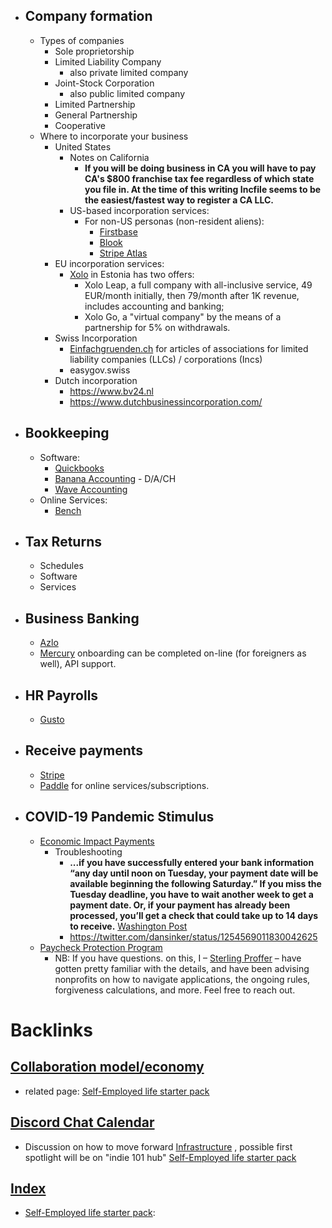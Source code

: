 - ## Company formation
    - Types of companies
        - Sole proprietorship
        - Limited Liability Company
            - also private limited company
        - Joint-Stock Corporation
            - also public limited company
        - Limited Partnership
        - General Partnership
        - Cooperative
    - Where to incorporate your business
        - United States
            - Notes on California
                - __If you will be doing business in CA you will have to pay CA's $800 franchise tax fee regardless of which state you file in. At the time of this writing Incfile seems to be the easiest/fastest way to register a CA LLC.__
            - US-based incorporation services:
                - For non-US personas (non-resident aliens):
                    - [Firstbase](Firstbase.io)
                    - [Blook](https://www.blook.io/)
                    - [Stripe Atlas](https://stripe.com/atlas)
        - EU incorporation services:
            - [Xolo](https://www.xolo.io/) in Estonia has two offers:
                - Xolo Leap, a full company with all-inclusive service, 49 EUR/month initially, then 79/month after 1K revenue, includes accounting and banking;
                - Xolo Go, a "virtual company" by the means of a partnership for 5% on withdrawals.
        - Swiss Incorporation
            - [Einfachgruenden.ch](http://www.einfachgruenden.ch/) for articles of associations for limited liability companies (LLCs) / corporations (Incs) 
            - easygov.swiss
        - Dutch incorporation
            - https://www.bv24.nl
            - https://www.dutchbusinessincorporation.com/ 
- ## Bookkeeping
    - Software:
        - [Quickbooks](https://quickbooks.intuit.com/)
        - [Banana Accounting](https://www.banana.ch/en/buy) - D/A/CH
        - [Wave Accounting](https://waveapps.com/)
    - Online Services:
        - [Bench](https://bench.co/)
- ## Tax Returns
    - Schedules
    - Software
    - Services
- ## Business Banking
    - [Azlo](https://www.azlo.com/)
    - [Mercury](https://mercury.co/) onboarding can be completed on-line (for foreigners as well), API support.
- ## HR Payrolls
    - [Gusto](https://gusto.com/)
- ## Receive payments
    - [Stripe](https://www.stripe.com/)
    - [Paddle](https://www.paddle.com/) for online services/subscriptions.
- ## COVID-19 Pandemic Stimulus
    - [Economic Impact Payments](https://www.irs.gov/coronavirus/economic-impact-payments)
        - Troubleshooting
            - __...if you have successfully entered your bank information “any day until noon on Tuesday, your payment date will be available beginning the following Saturday.” If you miss the Tuesday deadline, you have to wait another week to get a payment date. Or, if your payment has already been processed, you’ll get a check that could take up to 14 days to receive.__ [Washington Post](https://www.washingtonpost.com/business/2020/04/27/more-1200-stimulus-checks-are-way-here-are-key-dates-next-set-payments/)
            - https://twitter.com/dansinker/status/1254569011830042625
    - [Paycheck Protection Program](https://www.sba.gov/funding-programs/loans/coronavirus-relief-options/paycheck-protection-program)
        - NB: If you have questions. on this, I – [Sterling Proffer](<Sterling Proffer.md>) – have gotten pretty familiar with the details, and have been advising nonprofits on how to navigate applications, the ongoing rules, forgiveness calculations, and more. Feel free to reach out.

# Backlinks
## [Collaboration model/economy](<Collaboration model/economy.md>)
- related page: [Self-Employed life starter pack](<Self-Employed life starter pack.md>)

## [Discord Chat Calendar](<Discord Chat Calendar.md>)
- Discussion on how to move forward [Infrastructure](<Infrastructure.md>) , possible first spotlight will be on "indie 101 hub" [Self-Employed life starter pack](<Self-Employed life starter pack.md>)

## [Index](<Index.md>)
- [Self-Employed life starter pack](<Self-Employed life starter pack.md>):

